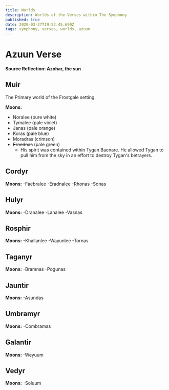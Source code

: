 ```yaml
---
title: Worlds
description: Worlds of the Verses within The Symphony
published: true
date: 2020-03-27T19:52:45.690Z
tags: symphony, verses, worlds, azuun
---
```


# Azuun Verse
**Source Reflection: Azohar, the sun**

## Muir
The Primary world of the Frostgale setting.



**Moons:**
- Noralee (pure white)
- Tymalee (pale violet)
- Janas (pale orange)
- Koras (pale blue)
- Moradras (crimson)
- ~~Eraednas~~ (pale green)
	- His spirit was contained within Tygan Baenare. He allowed Tygan to pull him from the sky in an effort to destroy Tygan's betrayers.

## Cordyr


**Moons:**
-Faebralee
-Eradnalee
-Rhonas
-Sonas

## Hulyr
**Moons:**
-Dranalee
-Lanalee
-Vasnas

## Rosphir 
**Moons:**
-Khallanlee
-Wayunlee
-Tornas

## Taganyr
**Moons:**
-Bramnas
-Pogunas

## Jauntir
**Moons:**
-Asundas

## Umbramyr
**Moons:**
-Combramas

## Galantir
**Moons:**
-Weyuum

## Vedyr
**Moons:**
-Soluum